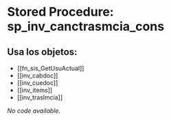 # Stored Procedure: sp_inv_canctrasmcia_cons

## Usa los objetos:
- [[fn_sis_GetUsuActual]]
- [[inv_cabdoc]]
- [[inv_cuedoc]]
- [[inv_items]]
- [[inv_traslmcia]]

*No code available.*
